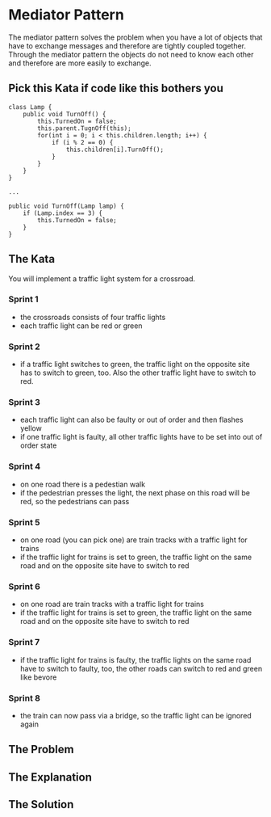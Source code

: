 # Mediator Pattern
The mediator pattern solves the problem when you have a lot of objects that have to exchange messages and therefore are tightly coupled together. Through the mediator pattern the objects do not need to know each other and therefore are more easily to exchange.

## Pick this Kata if code like this bothers you
```
class Lamp {
    public void TurnOff() {
        this.TurnedOn = false;
        this.parent.TugnOff(this);
        for(int i = 0; i < this.children.length; i++) {
            if (i % 2 == 0) {
                this.children[i].TurnOff();
            }
        }
    }
}

...

public void TurnOff(Lamp lamp) {
    if (Lamp.index == 3) {
        this.TurnedOn = false;
    }
}
```

## The Kata
You will implement a traffic light system for a crossroad.

### Sprint 1
- the crossroads consists of four traffic lights
- each traffic light can be red or green

### Sprint 2
- if a traffic light switches to green, the traffic light on the opposite site has to switch to green, too. Also the other traffic light have to switch to red.

### Sprint 3
- each traffic light can also be faulty or out of order and then flashes yellow
- if one traffic light is faulty, all other traffic lights have to be set into out of order state

### Sprint 4
- on one road there is a pedestian walk
- if the pedestrian presses the light, the next phase on this road will be red, so the pedestrians can pass

### Sprint 5
- on one road (you can pick one) are train tracks with a traffic light for trains
- if the traffic light for trains is set to green, the traffic light on the same road and on the opposite site have to switch to red

### Sprint 6
- on one road are train tracks with a traffic light for trains
- if the traffic light for trains is set to green, the traffic light on the same road and on the opposite site have to switch to red

### Sprint 7
- if the traffic light for trains is faulty, the traffic lights on the same road have to switch to faulty, too, the other roads can switch to red and green like bevore

### Sprint 8
- the train can now pass via a bridge, so the traffic light can be ignored again

## The Problem

## The Explanation

## The Solution